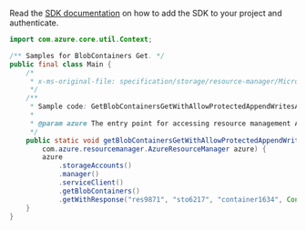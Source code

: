 Read the [SDK documentation](https://github.com/Azure/azure-sdk-for-java/blob/azure-resourcemanager_2.13.0/sdk/resourcemanager/azure-resourcemanager/README.md) on how to add the SDK to your project and authenticate.

```java
import com.azure.core.util.Context;

/** Samples for BlobContainers Get. */
public final class Main {
    /*
     * x-ms-original-file: specification/storage/resource-manager/Microsoft.Storage/stable/2021-08-01/examples/BlobContainersGetWithAllowProtectedAppendWritesAll.json
     */
    /**
     * Sample code: GetBlobContainersGetWithAllowProtectedAppendWritesAll.
     *
     * @param azure The entry point for accessing resource management APIs in Azure.
     */
    public static void getBlobContainersGetWithAllowProtectedAppendWritesAll(
        com.azure.resourcemanager.AzureResourceManager azure) {
        azure
            .storageAccounts()
            .manager()
            .serviceClient()
            .getBlobContainers()
            .getWithResponse("res9871", "sto6217", "container1634", Context.NONE);
    }
}
```
